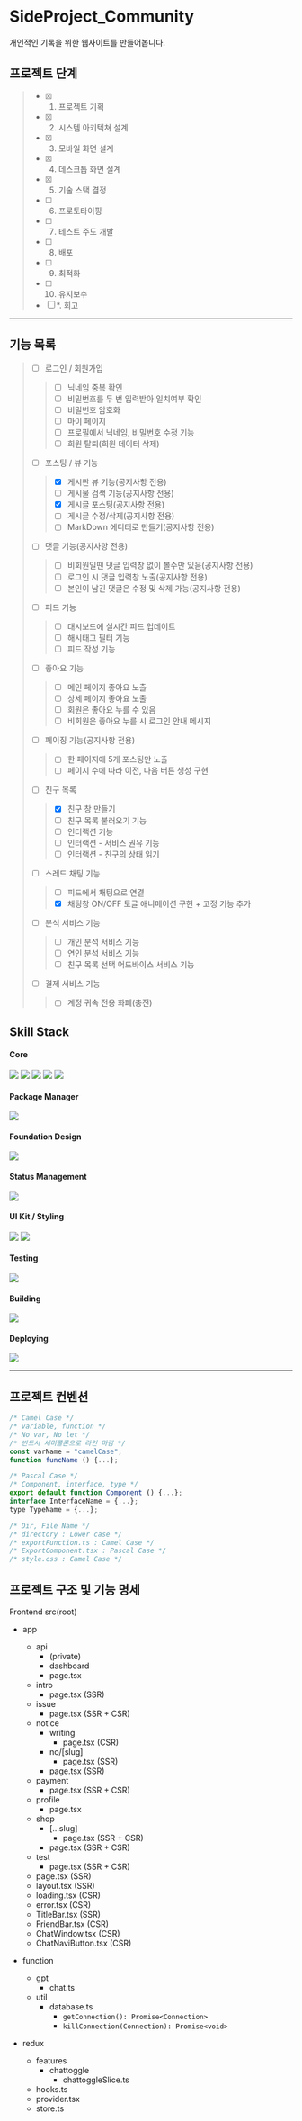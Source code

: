# SideProject_Community
개인적인 기록을 위한 웹사이트를 만들어봅니다.

## 프로젝트 단계

> - [x] 1. 프로젝트 기획
> - [x] 2. 시스템 아키텍쳐 설계
> - [x] 3. 모바일 화면 설계
> - [x] 4. 데스크톱 화면 설계
> - [x] 5. 기술 스택 결정
> - [ ] 6. 프로토타이핑
> - [ ] 7. 테스트 주도 개발
> - [ ] 8. 배포
> - [ ] 9. 최적화
> - [ ] 10. 유지보수
> - [ ] *. 회고


---
## 기능 목록
> - [ ] 로그인 / 회원가입
>> - [ ] 닉네임 중복 확인
>> - [ ] 비밀번호를 두 번 입력받아 일치여부 확인
>> - [ ] 비밀번호 암호화
>> - [ ] 마이 페이지
>> - [ ] 프로필에서 닉네임, 비밀번호 수정 기능
>> - [ ] 회원 탈퇴(회원 데이터 삭제)
> - [ ] 포스팅 / 뷰 기능
>> - [x] 게시판 뷰 기능(공지사항 전용)
>> - [ ] 게시물 검색 기능(공지사항 전용)
>> - [x] 게시글 포스팅(공지사항 전용)
>> - [ ] 게시글 수정/삭제(공지사항 전용)
>> - [ ] MarkDown 에디터로 만들기(공지사항 전용)
> - [ ] 댓글 기능(공지사항 전용)
>> - [ ] 비회원일땐 댓글 입력창 없이 볼수만 있음(공지사항 전용)
>> - [ ] 로그인 시 댓글 입력창 노출(공지사항 전용)
>> - [ ] 본인이 남긴 댓글은 수정 및 삭제 가능(공지사항 전용)
> - [ ] 피드 기능
>> - [ ] 대시보드에 실시간 피드 업데이트
>> - [ ] 해시태그 필터 기능
>> - [ ] 피드 작성 기능
> - [ ] 좋아요 기능
>> - [ ] 메인 페이지 좋아요 노출
>> - [ ] 상세 페이지 좋아요 노출
>> - [ ] 회원은 좋아요 누를 수 있음
>> - [ ] 비회원은 좋아요 누를 시 로그인 안내 메시지
> - [ ] 페이징 기능(공지사항 전용)
>> - [ ] 한 페이지에 5개 포스팅만 노출
>> - [ ] 페이지 수에 따라 이전, 다음 버튼 생성 구현
> - [ ] 친구 목록
>> - [x] 친구 창 만들기
>> - [ ] 친구 목록 불러오기 기능
>> - [ ] 인터랙션 기능
>> - [ ] 인터랙션 - 서비스 권유 기능
>> - [ ] 인터랙션 - 친구의 상태 읽기
> - [ ] 스레드 채팅 기능
>> - [ ] 피드에서 채팅으로 연결
>> - [x] 채팅창 ON/OFF 토글 애니메이션 구현 + 고정 기능 추가
> - [ ] 분석 서비스 기능
>> - [ ] 개인 분석 서비스 기능
>> - [ ] 연인 분석 서비스 기능
>> - [ ] 친구 목록 선택 어드바이스 서비스 기능
> - [ ] 결제 서비스 기능
>> - [ ] 계정 귀속 전용 화폐(충전)


## Skill Stack

#### Core
<img src="https://img.shields.io/badge/-Next.JS 13.4.2-000000?logo=next.js&logoColor=white">  <img src="https://img.shields.io/badge/-TypeScript 5.0.4-3178C6?logo=typescript&logoColor=white">  <img src="https://img.shields.io/badge/-MySQL 8.0-4479A1?logo=mysql&logoColor=white">  <img src="https://img.shields.io/badge/-Node.js 18.16.0-339933?logo=node.js&logoColor=white">  <img src="https://img.shields.io/badge/-Express.js 4.18.2-4479A1?logo=express&logoColor=white"> 

#### Package Manager
<img src="https://img.shields.io/badge/-npm-CB3837?logo=npm&logoColor=white">

#### Foundation Design
<img src="https://img.shields.io/badge/-Figma-F24E1E?logo=figma&logoColor=white">

#### Status Management
<img src="https://img.shields.io/badge/-Redux Toolkit-764ABC?logo=redux&logoColor=white">

#### UI Kit / Styling
<img src="https://img.shields.io/badge/-Tailwind 3.3.2-06B6D4?logo=tailwindcss&logoColor=white">  <img src="https://img.shields.io/badge/-React Icons-61DAFB?logo=react&logoColor=white">

#### Testing
<img src="https://img.shields.io/badge/-Jest-C21325?logo=jest&logoColor=white">

#### Building
<img src="https://img.shields.io/badge/-Webpack-8DD6F9?logo=webpack&logoColor=white">

#### Deploying
<img src="https://img.shields.io/badge/-Vercel-000000?logo=vercel&logoColor=white">

---

## 프로젝트 컨벤션
```javascript
/* Camel Case */
/* variable, function */
/* No var, No let */
/* 반드시 세미콜론으로 라인 마감 */
const varName = "camelCase";
function funcName () {...};

/* Pascal Case */
/* Component, interface, type */
export default function Component () {...};
interface InterfaceName = {...};
type TypeName = {...};

/* Dir, File Name */
/* directory : Lower case */
/* exportFunction.ts : Camel Case */
/* ExportComponent.tsx : Pascal Case */
/* style.css : Camel Case */
```


## 프로젝트 구조 및 기능 명세

Frontend
src(root)
  - app
      - api
          - (private)
        - dashboard
        - page.tsx
      - intro
        - page.tsx (SSR)
      - issue
        - page.tsx (SSR + CSR)
      - notice
        - writing
          - page.tsx (CSR)
        - no/[slug]
          - page.tsx (SSR)
        - page.tsx (SSR)
      - payment
        - page.tsx (SSR + CSR)
      - profile
        - page.tsx
      - shop
        - [...slug]
          - page.tsx (SSR + CSR)
        - page.tsx (SSR + CSR)
      - test
        - page.tsx (SSR + CSR)
      - page.tsx (SSR)
      - layout.tsx (SSR)
      - loading.tsx (CSR)
      - error.tsx (CSR)
      - TitleBar.tsx (SSR)
      - FriendBar.tsx (CSR)
      - ChatWindow.tsx (CSR)
      - ChatNaviButton.tsx (CSR)
  - function
      - gpt
          - chat.ts
      - util
          - database.ts
              - ```getConnection(): Promise<Connection>```
              - ```killConnection(Connection): Promise<void>```
  
  - redux
      - features
          - chattoggle
              - chattoggleSlice.ts
      - hooks.ts
      - provider.tsx
      - store.ts
